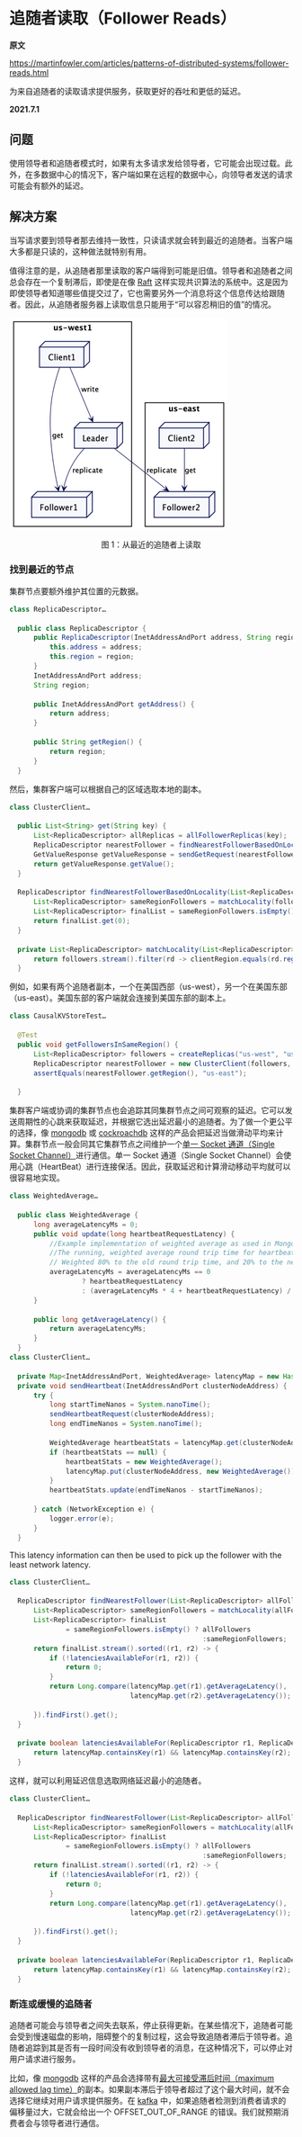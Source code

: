 # 追随者读取（Follower Reads）

**原文**

https://martinfowler.com/articles/patterns-of-distributed-systems/follower-reads.html

为来自追随者的读取请求提供服务，获取更好的吞吐和更低的延迟。

**2021.7.1**

## 问题

使用领导者和追随者模式时，如果有太多请求发给领导者，它可能会出现过载。此外，在多数据中心的情况下，客户端如果在远程的数据中心，向领导者发送的请求可能会有额外的延迟。

## 解决方案

当写请求要到领导者那去维持一致性，只读请求就会转到最近的追随者。当客户端大多都是只读的，这种做法就特别有用。

值得注意的是，从追随者那里读取的客户端得到可能是旧值。领导者和追随者之间总会存在一个复制滞后，即使是在像 [Raft](https://raft.github.io/) 这样实现共识算法的系统中。这是因为即使领导者知道哪些值提交过了，它也需要另外一个消息将这个信息传达给跟随者。因此，从追随者服务器上读取信息只能用于“可以容忍稍旧的值”的情况。

![从最近的追随者上读取](../image/follower-reads.png)
<center>图 1：从最近的追随者上读取</center>

### 找到最近的节点

集群节点要额外维护其位置的元数据。

```java
class ReplicaDescriptor…

  public class ReplicaDescriptor {
      public ReplicaDescriptor(InetAddressAndPort address, String region) {
          this.address = address;
          this.region = region;
      }
      InetAddressAndPort address;
      String region;

      public InetAddressAndPort getAddress() {
          return address;
      }

      public String getRegion() {
          return region;
      }
  }
```

然后，集群客户端可以根据自己的区域选取本地的副本。

```java
class ClusterClient…

  public List<String> get(String key) {
      List<ReplicaDescriptor> allReplicas = allFollowerReplicas(key);
      ReplicaDescriptor nearestFollower = findNearestFollowerBasedOnLocality(allReplicas, clientRegion);
      GetValueResponse getValueResponse = sendGetRequest(nearestFollower.getAddress(), new GetValueRequest(key));
      return getValueResponse.getValue();
  }

  ReplicaDescriptor findNearestFollowerBasedOnLocality(List<ReplicaDescriptor> followers, String clientRegion) {
      List<ReplicaDescriptor> sameRegionFollowers = matchLocality(followers, clientRegion);
      List<ReplicaDescriptor> finalList = sameRegionFollowers.isEmpty()?followers:sameRegionFollowers;
      return finalList.get(0);
  }

  private List<ReplicaDescriptor> matchLocality(List<ReplicaDescriptor> followers, String clientRegion) {
      return followers.stream().filter(rd -> clientRegion.equals(rd.region)).collect(Collectors.toList());
  }
```

例如，如果有两个追随者副本，一个在美国西部（us-west），另一个在美国东部（us-east）。美国东部的客户端就会连接到美国东部的副本上。

```java
class CausalKVStoreTest…

  @Test
  public void getFollowersInSameRegion() {
      List<ReplicaDescriptor> followers = createReplicas("us-west", "us-east");
      ReplicaDescriptor nearestFollower = new ClusterClient(followers, "us-east").findNearestFollower(followers);
      assertEquals(nearestFollower.getRegion(), "us-east");

  }
```

集群客户端或协调的集群节点也会追踪其同集群节点之间可观察的延迟。它可以发送周期性的心跳来获取延迟，并根据它选出延迟最小的追随者。为了做一个更公平的选择，像 [mongodb](https://www.mongodb.com/) 或 [cockroachdb](https://www.cockroachlabs.com/docs/stable/) 这样的产品会把延迟当做滑动平均来计算。集群节点一般会同其它集群节点之间维护一个[单一 Socket 通道（Single Socket Channel）](single-socket-channel.md)进行通信。单一 Socket 通道（Single Socket Channel）会使用心跳（HeartBeat）进行连接保活。因此，获取延迟和计算滑动移动平均就可以很容易地实现。

```java
class WeightedAverage…

  public class WeightedAverage {
      long averageLatencyMs = 0;
      public void update(long heartbeatRequestLatency) {
          //Example implementation of weighted average as used in Mongodb
          //The running, weighted average round trip time for heartbeat messages to the target node.
          // Weighted 80% to the old round trip time, and 20% to the new round trip time.
          averageLatencyMs = averageLatencyMs == 0
                  ? heartbeatRequestLatency
                  : (averageLatencyMs * 4 + heartbeatRequestLatency) / 5;
      }

      public long getAverageLatency() {
          return averageLatencyMs;
      }
  }
class ClusterClient…

  private Map<InetAddressAndPort, WeightedAverage> latencyMap = new HashMap<>();
  private void sendHeartbeat(InetAddressAndPort clusterNodeAddress) {
      try {
          long startTimeNanos = System.nanoTime();
          sendHeartbeatRequest(clusterNodeAddress);
          long endTimeNanos = System.nanoTime();

          WeightedAverage heartbeatStats = latencyMap.get(clusterNodeAddress);
          if (heartbeatStats == null) {
              heartbeatStats = new WeightedAverage();
              latencyMap.put(clusterNodeAddress, new WeightedAverage());
          }
          heartbeatStats.update(endTimeNanos - startTimeNanos);

      } catch (NetworkException e) {
          logger.error(e);
      }
  }
```

This latency information can then be used to pick up the follower with the least network latency.

```java
class ClusterClient…

  ReplicaDescriptor findNearestFollower(List<ReplicaDescriptor> allFollowers) {
      List<ReplicaDescriptor> sameRegionFollowers = matchLocality(allFollowers, clientRegion);
      List<ReplicaDescriptor> finalList
              = sameRegionFollowers.isEmpty() ? allFollowers
                                                :sameRegionFollowers;
      return finalList.stream().sorted((r1, r2) -> {
          if (!latenciesAvailableFor(r1, r2)) {
              return 0;
          }
          return Long.compare(latencyMap.get(r1).getAverageLatency(),
                              latencyMap.get(r2).getAverageLatency());

      }).findFirst().get();
  }

  private boolean latenciesAvailableFor(ReplicaDescriptor r1, ReplicaDescriptor r2) {
      return latencyMap.containsKey(r1) && latencyMap.containsKey(r2);
  }
```

这样，就可以利用延迟信息选取网络延迟最小的追随者。

```java
class ClusterClient…

  ReplicaDescriptor findNearestFollower(List<ReplicaDescriptor> allFollowers) {
      List<ReplicaDescriptor> sameRegionFollowers = matchLocality(allFollowers, clientRegion);
      List<ReplicaDescriptor> finalList
              = sameRegionFollowers.isEmpty() ? allFollowers
                                                :sameRegionFollowers;
      return finalList.stream().sorted((r1, r2) -> {
          if (!latenciesAvailableFor(r1, r2)) {
              return 0;
          }
          return Long.compare(latencyMap.get(r1).getAverageLatency(),
                              latencyMap.get(r2).getAverageLatency());

      }).findFirst().get();
  }

  private boolean latenciesAvailableFor(ReplicaDescriptor r1, ReplicaDescriptor r2) {
      return latencyMap.containsKey(r1) && latencyMap.containsKey(r2);
  }
```

### 断连或缓慢的追随者

追随者可能会与领导者之间失去联系，停止获得更新。在某些情况下，追随者可能会受到慢速磁盘的影响，阻碍整个的复制过程，这会导致追随者滞后于领导者。追随者追踪到其是否有一段时间没有收到领导者的消息，在这种情况下，可以停止对用户请求进行服务。

比如，像 [mongodb](https://www.mongodb.com/) 这样的产品会选择带有[最大可接受滞后时间（maximum allowed lag time）](https://docs.mongodb.com/manual/core/read-preference-staleness/#std-label-replica-set-read-preference-max-staleness)的副本。如果副本滞后于领导者超过了这个最大时间，就不会选择它继续对用户请求提供服务。在 [kafka](https://kafka.apache.org/) 中，如果追随者检测到消费者请求的偏移量过大，它就会给出一个 OFFSET_OUT_OF_RANGE 的错误。我们就预期消费者会与领导者进行通信。